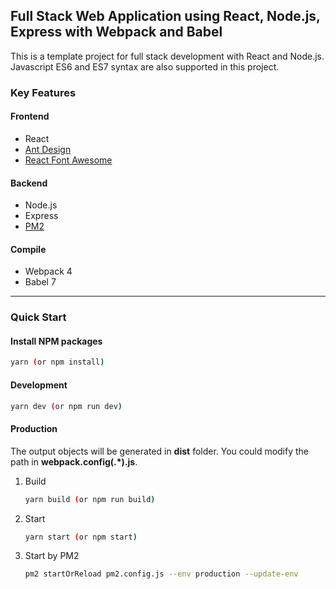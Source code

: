 ## Full Stack Web Application using React, Node.js, Express with Webpack and Babel

This is a template project for full stack development with React and Node.js. Javascript ES6 and ES7 syntax are also supported in this project.

### Key Features

#### Frontend

- React
- [Ant Design](https://ant.design/)
- [React Font Awesome](https://github.com/andreypopp/react-fa)

#### Backend

- Node.js
- Express
- [PM2](http://pm2.keymetrics.io/)

#### Compile

- Webpack 4
- Babel 7

---

### Quick Start

#### Install NPM packages

```bash
yarn (or npm install)
```

#### Development

```bash
yarn dev (or npm run dev)
```

#### Production

The output objects will be generated in **dist** folder. You could modify the path in **webpack.config(.\*).js**.

1. Build
   ```bash
   yarn build (or npm run build)
   ```
2. Start
   ```bash
   yarn start (or npm start)
   ```
3. Start by PM2
   ```bash
   pm2 startOrReload pm2.config.js --env production --update-env
   ```
